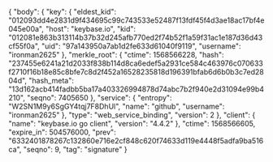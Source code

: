 {
  "body": {
    "key": {
      "eldest_kid": "012093dd4e2831d9f434695c99c743533e52487f13fdf45f4d3ae18ac17bf4e045e00a",
      "host": "keybase.io",
      "kid": "012081e863b313114b37b32d245afb770ed2f74b52f1a59f31ac1e187d36d43cf55f0a",
      "uid": "97a143950a7ab1d2fe633d61040f9119",
      "username": "ironman2625"
    },
    "merkle_root": {
      "ctime": 1568566228,
      "hash": "237455e6241a21d2033f838b114d8ca6edef5a2931ce584c463976c070633f2710f16b18e85c8bfe7c8d2f452a16528235818d196391bfab6d6b0b3c7ed2804d",
      "hash_meta": "13d162acb414fadbb5ba17a403326994878d74abc7b2f940e2d31094e99b4210",
      "seqno": 7405650
    },
    "service": {
      "entropy": "W2SN1M9y6SgGY4tqj7F8DhUl",
      "name": "github",
      "username": "ironman2625"
    },
    "type": "web_service_binding",
    "version": 2
  },
  "client": {
    "name": "keybase.io go client",
    "version": "4.4.2"
  },
  "ctime": 1568566605,
  "expire_in": 504576000,
  "prev": "6332401878267c132860e716e2cf848c620f74633d119e4448f5adfa9ba516ca",
  "seqno": 9,
  "tag": "signature"
}
